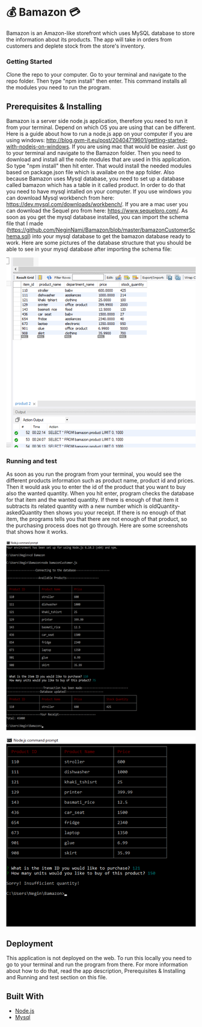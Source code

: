 # :moneybag: Bamazon :credit_card:

Bamazon is an Amazon-like storefront which uses MySQL database to store the information about its products. The app will take in orders from customers and deplete stock from the store's inventory. 

### Getting Started 

Clone the repo to your computer. Go to your terminal and navigate to the repo folder. Then type "npm install" then enter. This command installs all the modules you need to run the program.

## Prerequisites & Installing

Bamazon is a server side node.js application, therefore you need to run it from your terminal. Depend on which OS you are using that can be different. Here is a guide about how to run a node.js app on your computer if you are using windows: http://blog.gvm-it.eu/post/20404719601/getting-started-with-nodejs-on-windows. If you are using mac that would be easier. Just go to your terminal and navigate to the Bamazon folder. Then you need to download and install all the node modules that are used in this application. So type "npm install" then hit enter. That would install the needed modules based on package.json file which is availabe on the app folder.
Also because Bamazon uses Mysql database, you need to set up a database called bamazon which has a table in it called product. In order to do that you need to have mysql intalled on your computer. If you use windows you can download Mysql workbench from here: https://dev.mysql.com/downloads/workbench/. If you are a mac user you can download the Sequel pro from here: https://www.sequelpro.com/. As soon as you get the mysql database installed, you can import the schema file that I made (https://github.com/NeginNami/Bamazon/blob/master/bamazonCustomerSchema.sql) into your mysql database to get the bamazon database ready to work. 
Here are some pictures of the database structure that you should be able to see in your mysql database after importing the schema file: 

![Image of db](https://github.com/NeginNami/Bamazon/blob/master/images/db.png)

 
### Running and test

As soon as you run the program from your terminal, you would see the different products information such as product name, product id and prices. Then it would ask you to enter the id of the product that you want to buy also the wanted quantity. When you hit enter, program checks the database for that item and the wanted quantity. If there is enough of that item it subtracts its related quantity with a new number which is oldQuantity-askedQuantity then shows you your receipt. If there is no enough of that item, the programs tells you that there are not enough of that product, so the purchasing process does not go through. 
Here are some screenshots that shows how it works. 

![Image of successful transaction](https://github.com/NeginNami/Bamazon/blob/master/images/successfulTrans.png)

![Image of Failed transaction](https://github.com/NeginNami/Bamazon/blob/master/images/failedTrans.png)

## Deployment

This application is not deployed on the web. To run this locally you need to go to your terminal and run the program from there. For more information about how to do that, read the app description, Prerequisites & Installing and Running and test section on this file. 

## Built With

* [Node.js](https://nodejs.org)
* [Mysql](https://www.mysql.com/)
